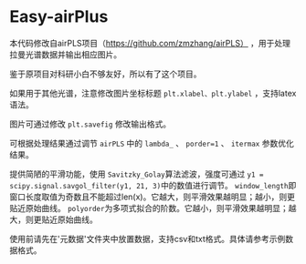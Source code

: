 # Easy-airPlus
本代码修改自airPLS项目（https://github.com/zmzhang/airPLS） ，用于处理拉曼光谱数据并输出相应图片。

鉴于原项目对科研小白不够友好，所以有了这个项目。

如果用于其他光谱，注意修改图片坐标标题 `plt.xlabel、plt.ylabel` ，支持latex语法。

图片可通过修改 `plt.savefig` 修改输出格式。

可根据处理结果通过调节 `airPLS` 中的 `lambda_` 、 `porder=1` 、 `itermax` 参数优化结果。

提供简陋的平滑功能，使用 `Savitzky_Golay`算法滤波，强度可通过 `y1 = scipy.signal.savgol_filter(y1, 21, 3)`中的数值进行调节。
`window_length`即窗口长度取值为奇数且不能超过len(x)。它越大，则平滑效果越明显；越小，则更贴近原始曲线。
`polyorder`为多项式拟合的阶数。它越小，则平滑效果越明显；越大，则更贴近原始曲线。

使用前请先在'元数据'文件夹中放置数据，支持csv和txt格式。具体请参考示例数据格式。
